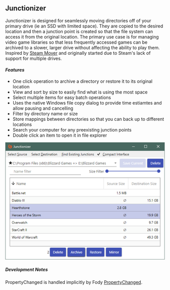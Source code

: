 ## Junctionizer

Junctionizer is designed for seamlessly moving directories off of your primary drive (ie an SSD with limited space). They are copied to the desired location and then a junction point is created so that the file system can access it from the original location. The primary use case is for managing video game libraries so that less frequently accessed games can be archived to a slower, larger drive without affecting the ability to play them. Inspired by [Steam Mover](http://www.traynier.com/software/steammover) and originally started due to Steam's lack of support for multiple drives.

#### *Features*

- One click operation to archive a directory or restore it to its original location
- View and sort by size to easily find what is using the most space
- Select multiple items for easy batch operations
- Uses the native Windows file copy dialog to provide time estiamtes and allow pausing and cancelling
- Filter by directory name or size
- Store mappings between directories so that you can back up to different locations
- Search your computer for any preexisting junction points
- Double click an item to open it in file explorer

![Image](Junctionizer/Images/blizzard.png)

##### Development Notes

PropertyChanged is handled implicitly by Fody [PropertyChanged](https://github.com/Fody/PropertyChanged).
